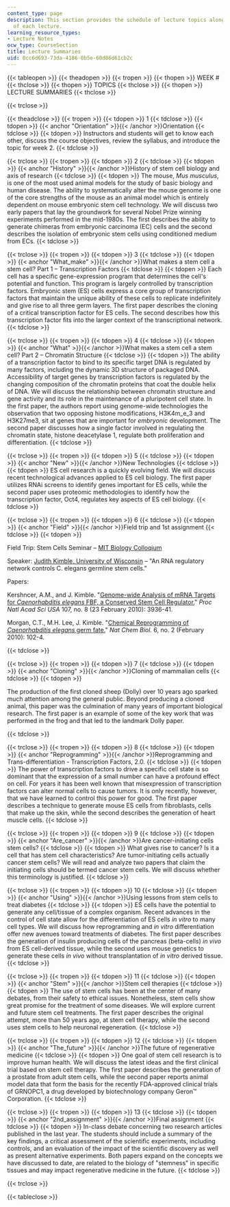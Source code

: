 ```yaml
---
content_type: page
description: This section provides the schedule of lecture topics along with summaries
  of each lecture.
learning_resource_types:
- Lecture Notes
ocw_type: CourseSection
title: Lecture Summaries
uid: 0cc6d693-73da-4186-0b5e-60d86d61cb2c
---
```


{{< tableopen >}}
{{< theadopen >}}
{{< tropen >}}
{{< thopen >}}
WEEK #
{{< thclose >}}
{{< thopen >}}
TOPICS
{{< thclose >}}
{{< thopen >}}
LECTURE SUMMARIES
{{< thclose >}}

{{< trclose >}}

{{< theadclose >}}
{{< tropen >}}
{{< tdopen >}}
1
{{< tdclose >}}
{{< tdopen >}}
{{< anchor "Orientation" >}}{{< /anchor >}}Orientation
{{< tdclose >}}
{{< tdopen >}}
Instructors and students will get to know each other, discuss the course objectives, review the syllabus, and introduce the topic for week 2.
{{< tdclose >}}

{{< trclose >}}
{{< tropen >}}
{{< tdopen >}}
2
{{< tdclose >}}
{{< tdopen >}}
{{< anchor "History" >}}{{< /anchor >}}History of stem cell biology and axis of research
{{< tdclose >}}
{{< tdopen >}}
The mouse, _Mus_ _musculus_, is one of the most used animal models for the study of basic biology and human disease. The ability to systematically alter the mouse genome is one of the core strengths of the mouse as an animal model which is entirely dependent on mouse embryonic stem cell technology. We will discuss two early papers that lay the groundwork for several Nobel Prize winning experiments performed in the mid-1980s. The first describes the ability to generate chimeras from embryonic carcinoma (EC) cells and the second describes the isolation of embryonic stem cells using conditioned medium from ECs.
{{< tdclose >}}

{{< trclose >}}
{{< tropen >}}
{{< tdopen >}}
3
{{< tdclose >}}
{{< tdopen >}}
{{< anchor "What_make" >}}{{< /anchor >}}What makes a stem cell a stem cell? Part 1 – Transcription Factors
{{< tdclose >}}
{{< tdopen >}}
Each cell has a specific gene-expression program that determines the cell's potential and function. This program is largely controlled by transcription factors. Embryonic stem (ES) cells express a core group of transcription factors that maintain the unique ability of these cells to replicate indefinitely and give rise to all three germ layers. The first paper describes the cloning of a critical transcription factor for ES cells. The second describes how this transcription factor fits into the larger context of the transcriptional network.
{{< tdclose >}}

{{< trclose >}}
{{< tropen >}}
{{< tdopen >}}
4
{{< tdclose >}}
{{< tdopen >}}
{{< anchor "What" >}}{{< /anchor >}}What makes a stem cell a stem cell? Part 2 – Chromatin Structure
{{< tdclose >}}
{{< tdopen >}}
The ability of a transcription factor to bind to its specific target DNA is regulated by many factors, including the dynamic 3D structure of packaged DNA. Accessibility of target genes by transcription factors is regulated by the changing composition of the chromatin proteins that coat the double helix of DNA. We will discuss the relationship between chromatin structure and gene activity and its role in the maintenance of a pluripotent cell state. In the first paper, the authors report using genome-wide technologies the observation that two opposing histone modifications, H3K4m_e_3 and H3K27me3, sit at genes that are important for _embryonic_ development. The second paper discusses how a single factor involved in regulating the chromatin state, histone deacetylase 1, regulate both proliferation and differentiation.
{{< tdclose >}}

{{< trclose >}}
{{< tropen >}}
{{< tdopen >}}
5
{{< tdclose >}}
{{< tdopen >}}
{{< anchor "New" >}}{{< /anchor >}}New Technologies
{{< tdclose >}}
{{< tdopen >}}
ES cell research is a quickly evolving field. We will discuss recent technological advances applied to ES cell biology. The first paper utilizes RNAi screens to identify genes important for ES cells, while the second paper uses proteomic methodologies to identify how the transcription factor, Oct4, regulates key aspects of ES cell biology.
{{< tdclose >}}

{{< trclose >}}
{{< tropen >}}
{{< tdopen >}}
6
{{< tdclose >}}
{{< tdopen >}}
{{< anchor "Field" >}}{{< /anchor >}}Field trip and 1st assignment
{{< tdclose >}}
{{< tdopen >}}


Field Trip: Stem Cells Seminar – [MIT Biology Colloqium](http://mit.edu/biology/www/biology/colloquium.html)

Speaker: [Judith Kimble, University of Wisconsin](http://www.biochem.wisc.edu/faculty/kimble/) – "An RNA regulatory network controls C. elegans germline stem cells."

Papers:

Kershncer, A.M., and J. Kimble. "[Genome-wide Analysis of mRNA Targets for _Caenorhabditis elegans_ FBF, a Conserved Stem Cell Regulator.](http://www.ncbi.nlm.nih.gov/pubmed/20142496)" _Proc Natl Acad Sci USA_ 107, no. 8 (23 February 2010): 3936-41.

Morgan, C.T., M.H. Lee, J. Kimble. "[Chemical Reprogramming of _Caenorhabditis elegans_ germ fate.](http://www.ncbi.nlm.nih.gov/pubmed/20081824)" _Nat Chem Biol._ 6, no. 2 (February 2010): 102-4.


{{< tdclose >}}

{{< trclose >}}
{{< tropen >}}
{{< tdopen >}}
7
{{< tdclose >}}
{{< tdopen >}}
{{< anchor "Cloning" >}}{{< /anchor >}}Cloning of mammalian cells
{{< tdclose >}}
{{< tdopen >}}


The production of the first cloned sheep (Dolly) over 10 years ago sparked much attention among the general public. Beyond producing a cloned animal, this paper was the culmination of many years of important biological research. The first paper is an example of some of the key work that was performed in the frog and that led to the landmark Dolly paper.


{{< tdclose >}}

{{< trclose >}}
{{< tropen >}}
{{< tdopen >}}
8
{{< tdclose >}}
{{< tdopen >}}
{{< anchor "Reprogramming" >}}{{< /anchor >}}Reprogramming and Trans-differentiation - Transcription Factors, 2.0.
{{< tdclose >}}
{{< tdopen >}}
The power of transcription factors to drive a specific cell state is so dominant that the expression of a small number can have a profound effect on cell. For years it has been well known that misexpression of transcription factors can alter normal cells to cause tumors. It is only recently, however, that we have learned to control this power for good. The first paper describes a technique to generate mouse ES cells from fibroblasts, cells that make up the skin, while the second describes the generation of heart muscle cells.
{{< tdclose >}}

{{< trclose >}}
{{< tropen >}}
{{< tdopen >}}
9
{{< tdclose >}}
{{< tdopen >}}
{{< anchor "Are_cancer" >}}{{< /anchor >}}Are cancer-initiating cells stem cells?
{{< tdclose >}}
{{< tdopen >}}
What gives rise to cancer? Is it a cell that has stem cell characteristics? Are tumor-initiating cells actually cancer stem cells? We will read and analyze two papers that claim the initiating cells should be termed cancer stem cells. We will discuss whether this terminology is justified.
{{< tdclose >}}

{{< trclose >}}
{{< tropen >}}
{{< tdopen >}}
10
{{< tdclose >}}
{{< tdopen >}}
{{< anchor "Using" >}}{{< /anchor >}}Using lessons from stem cells to treat diabetes
{{< tdclose >}}
{{< tdopen >}}
ES cells have the potential to generate any cell/tissue of a complex organism. Recent advances in the control of cell state allow for the differentiation of ES cells _in vitro_ to many cell types. We will discuss how reprogramming and _in vitro_ differentiation offer new avenues toward treatments of diabetes. The first paper describes the generation of insulin producing cells of the pancreas (beta-cells) _in vivo_ from ES cell-derived tissue, while the second uses mouse genetics to generate these cells _in vivo_ without transplantation of _in vitro_ derived tissue.
{{< tdclose >}}

{{< trclose >}}
{{< tropen >}}
{{< tdopen >}}
11
{{< tdclose >}}
{{< tdopen >}}
{{< anchor "Stem" >}}{{< /anchor >}}Stem cell therapies
{{< tdclose >}}
{{< tdopen >}}
The use of stem cells has been at the center of many debates, from their safety to ethical issues. Nonetheless, stem cells show great promise for the treatment of some diseases. We will explore current and future stem cell treatments. The first paper describes the original attempt, more than 50 years ago, at stem cell therapy, while the second uses stem cells to help neuronal regeneration.
{{< tdclose >}}

{{< trclose >}}
{{< tropen >}}
{{< tdopen >}}
12
{{< tdclose >}}
{{< tdopen >}}
{{< anchor "The_future" >}}{{< /anchor >}}The future of regenerative medicine
{{< tdclose >}}
{{< tdopen >}}
One goal of stem cell research is to improve human health. We will discuss the latest ideas and the first clinical trial based on stem cell therapy. The first paper describes the generation of a prostate from adult stem cells, while the second paper reports animal model data that form the basis for the recently FDA-approved clinical trials of GRNOPC1, a drug developed by biotechnology company Geron™ Corporation.
{{< tdclose >}}

{{< trclose >}}
{{< tropen >}}
{{< tdopen >}}
13
{{< tdclose >}}
{{< tdopen >}}
{{< anchor "2nd_assignment" >}}{{< /anchor >}}Final assignment
{{< tdclose >}}
{{< tdopen >}}
In-class debate concerning two research articles published in the last year. The students should include a summary of the key findings, a critical assessment of the scientific experiments, including controls, and an evaluation of the impact of the scientific discovery as well as present alternative experiments. Both papers expand on the concepts we have discussed to date, are related to the biology of "stemness" in specific tissues and may impact regenerative medicine in the future.
{{< tdclose >}}

{{< trclose >}}

{{< tableclose >}}
